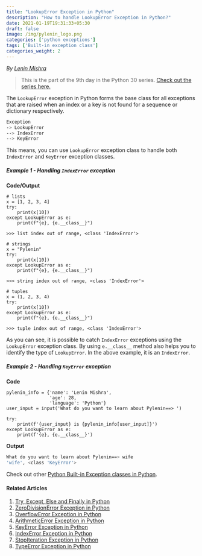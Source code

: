 ```yaml
---
title: "LookupError Exception in Python"
description: "How to handle LookupError Exception in Python?"
date: 2021-01-19T19:31:33+05:30
draft: false
image: /img/pylenin_logo.png
categories: ['python exceptions']
tags: ['Built-in exception class']
categories_weight: 2
---
```

<div class="sharethis-inline-follow-buttons"></div>

*By [Lenin Mishra](https://www.pylenin.com/authors/#lenin-mishra)*

> This is the part of the 9th day in the Python 30 series. [Check out the series here.](https://www.youtube.com/playlist?list=PLqEbL1vopgvuI-3wzwHqftEkH3AILozS5)

The `LookupError` exception in Python forms the base class for all exceptions that are raised when an index or a key is not found for a sequence or dictionary respectively.

```bash
Exception
-> LookupError
--> IndexError
--> KeyError
```

This means, you can use `LookupError` exception class to handle both `IndexError` and `KeyError` exception classes.

##### Example 1 - Handling `IndexError` exception

**Code/Output**

```python3
# lists
x = [1, 2, 3, 4]
try:
    print(x[10])
except LookupError as e:
    print(f"{e}, {e.__class__}")

>>> list index out of range, <class 'IndexError'>

# strings
x = "Pylenin"
try:
    print(x[10])
except LookupError as e:
    print(f"{e}, {e.__class__}")

>>> string index out of range, <class 'IndexError'>    
    
# tuples
x = (1, 2, 3, 4)
try:
    print(x[10])
except LookupError as e:
    print(f"{e}, {e.__class__}")

>>> tuple index out of range, <class 'IndexError'>
```

As you can see, it is possible to catch `IndexError` exceptions using the `LookupError` exception class. By using `e.__class__` method also helps you to identify the type of `LookupError`. In the above example, it is an `IndexError`.

##### Example 2 - Handling `KeyError` exception

**Code**

```python3
pylenin_info = {'name': 'Lenin Mishra',
                'age': 28,
                'language': 'Python'}
user_input = input('What do you want to learn about Pylenin==> ')

try:
    print(f'{user_input} is {pylenin_info[user_input]}')
except LookupError as e:
    print(f'{e}, {e.__class__}')
```

**Output**

```bash
What do you want to learn about Pylenin==> wife
'wife', <class 'KeyError'>
```

Check out other [Python Built-in Exception classes in Python](https://www.pylenin.com/tags/built-in-exception-class/).

#### Related Articles

1. [Try, Except, Else and Finally in Python](https://www.pylenin.com/blogs/python-try-except-else-finally/)
2. [ZeroDivisionError Exception in Python](https://www.pylenin.com/blogs/zero-division-error-python/)
3. [OverflowError Exception in Python](https://www.pylenin.com/blogs/overflow-error-python/)
4. [ArithmeticError Exception in Python](https://www.pylenin.com/blogs/arithmetic-error-python/)
5. [KeyError Exception in Python](https://www.pylenin.com/blogs/key-error-python/)
6. [IndexError Exception in Python](https://www.pylenin.com/blogs/index-error-python/)
7. [StopIteration Exception in Python](https://www.pylenin.com/blogs/stop-iteration-error-python/)
8. [TypeError Exception in Python](https://www.pylenin.com/blogs/type-error-python/)